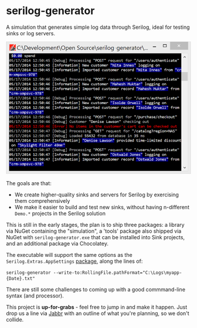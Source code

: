 serilog-generator
=================

A simulation that generates simple log data through Serilog, ideal for testing sinks or log servers.

![Screenshot](/asset/screenshot.png?raw=true)

The goals are that:

* We create higher-quality sinks and servers for Serilog by exercising them comprehensively
* We make it easier to build and test new sinks, without having n-different `Demo.*` projects in the Serilog solution

This is still in the early stages, the plan is to ship three packages: a library via NuGet containing the "simulation", a 'tools' package also shipped via NuGet with `serilog-generator.exe` that can be installed into Sink projects, and an additional package via Chocolatey.

The executable will support the same options as the `Serilog.Extras.AppSettings` [package](https://github.com/serilog/serilog/wiki/AppSettings), along the lines of:

```
serilog-generator --write-to:RollingFile.pathFormat="C:\Logs\myapp-{Date}.txt"
```

There are still some challenges to coming up with a good commmand-line syntax (and processor).

This project is **up-for-grabs** - feel free to jump in and make it happen. Just drop us a line via [Jabbr](https://jabbr.net/#/rooms/serilog) with an outline of what you're planning, so we don't collide.


